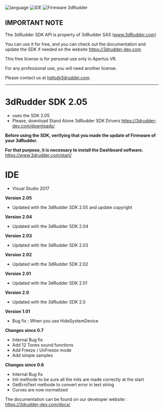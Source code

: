 ![language](https://img.shields.io/badge/Language-c++-green.svg) 
![IDE](https://img.shields.io/badge/IDE-Visual%20Studio%202017-green.svg)
![Firmware 3dRudder](https://img.shields.io/badge/Firmware%203dRudder-%3E%20v1.4.x.x-brightgreen.svg)

IMPORTANT NOTE
-------------------------------------------------------------------------------

The 3dRudder SDK API is property of 3dRudder SAS (www.3dRudder.com)

You can use it for free, and you can check out the documentation and update the SDK if needed on the website  https://3drudder-dev.com

This free license is for personal use only in Apertus VR.

For any professional use, you will need another license.

Please contact us at hello@3drudder.com.

-------------------------------------------------------------------------------
# 3dRudder SDK 2.05

- uses the SDK 2.05
- Please, download Stand Alone 3dRudder SDK Drivers https://3drudder-dev.com/downloads/

**Before using the SDK, verifying that you made the update of Firmware of your 3dRudder.**

**For that purpose, it is necessary to install the Dashboard software.**
https://www.3drudder.com/start/

# IDE
* Visual Studio 2017

__Version 2.05__

* Updated with the 3dRudder SDK 2.05 and update copyright

__Version 2.04__

* Updated with the 3dRudder SDK 2.04

__Version 2.03__

* Updated with the 3dRudder SDK 2.03

__Version 2.02__

* Updated with the 3dRudder SDK 2.02

__Version 2.01__

* Updated with the 3dRudder SDK 2.01

__Version 2.0__

* Updated with the 3dRudder SDK 2.0

__Version 1.01__

 * Bug fix : When you use HideSystemDevice 

__Changes since 0.7__

* Internal Bug fix 
* Add 12 Tones sound functions 
* Add Freeze / UnFreeze mode
* Add simple samples

__Changes since 0.6__

* Internal Bug fix 
* Init methode to be sure all the inits are made correctly at the start
* GetErroText methode to convert error in text string
* Curves are now normalized 

The documentation can be found on our developer website :  https://3drudder-dev.com/docs/
